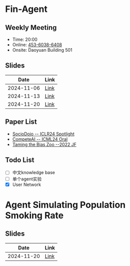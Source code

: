 # Fin-Agent 


## Weekly Meeting

- Time: 20:00
- Online: [453-6038-6408](https://meeting.tencent.com/dm/JePRZH9jXocs)
- Onsite: Daoyuan Building 501


## Slides

| Date       | Link                                                         |
| ---------- | ------------------------------------------------------------ |
| 2024-11-06 | [Link](https://docs.google.com/presentation/d/1pflvdiG5bXtwLZtC9ipZOUQtbkoFfEPXefBP9aBUsps/edit?usp=sharing) |
| 2024-11-13 | [Link](https://docs.google.com/presentation/d/19rp6hZEEdCv0BUqFQbL0YQwjCio2XWhM7ok3EDbJcso/edit#slide=id.p) |
| 2024-11-20 | [Link](https://docs.google.com/presentation/d/18yvclljKvTeBrHi3gd13QDpfq7Buq7OvkX_V2w7yVW4/edit#slide=id.p) |


## Paper List

- [SocioDojo -- ICLR24 Spotlight](https://github.com/chengjunyan1/SocioDojo)
- [CompeteAI -- ICML24 Oral](https://github.com/microsoft/competeai)
- [Taming the Bias Zoo --2022 JF](https://cfrc.pbcsf.tsinghua.edu.cn/__local/B/29/78/0ADC4E11FA9C98548D1A4D11F47_1BE13FAB_CDA30.pdf#page=0)

## Todo List

- [ ] 中文knowledge base
- [ ] 单个agent实验
- [x] User Network 

# Agent Simulating Population Smoking Rate

## Slides

| Date       | Link                                                         |
| ---------- | ------------------------------------------------------------ |
| 2024-11-20 | [Link](https://docs.google.com/presentation/d/1iHG1xPSXGvCqb2gNOoU0XiCSWRlKQ3NXk6x9DsVFhWw/edit#slide=id.g3182a77cb99_0_58) |

